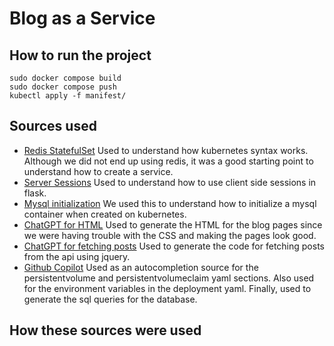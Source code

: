 # Blog as a Service 


## How to run the project
```
sudo docker compose build
sudo docker compose push
kubectl apply -f manifest/
```


## Sources used
- [Redis StatefulSet](https://schoolofdevops.github.io/ultimate-kubernetes-bootcamp/13_redis_statefulset/)
Used to understand how kubernetes syntax works. Although we did not end up using redis, it was a good starting point to understand how to create a service.
- [Server Sessions](https://testdriven.io/blog/flask-server-side-sessions/)
Used to understand how to use client side sessions in flask.
- [Mysql initialization](https://stackoverflow.com/questions/45681780/how-to-initialize-mysql-container-when-created-on-kubernetes)
We used this to understand how to initialize a mysql container when created on kubernetes.
- [ChatGPT for HTML](https://chat.openai.com/share/5308b651-07d0-4ad9-baa1-122a6e4ebdb0)
Used to generate the HTML for the blog pages since we were having trouble with the CSS and making the pages look good.
- [ChatGPT for fetching posts](https://chat.openai.com/share/5bed63c1-44f0-4f85-9922-932971ea74b2)
Used to generate the code for fetching posts from the api using jquery.
- [Github Copilot](https://copilot.github.com/)
Used as an autocompletion source for the persistentvolume and persistentvolumeclaim yaml sections.
Also used for the environment variables in the deployment yaml.
Finally, used to generate the sql queries for the database.
## How these sources were used